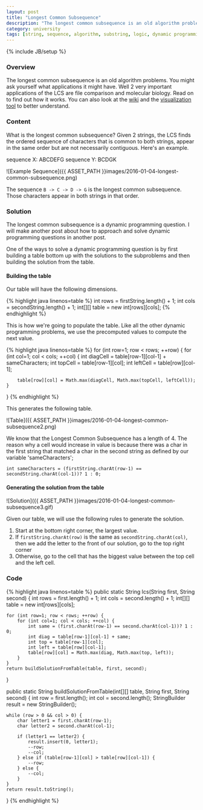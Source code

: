 ```yaml
---
layout: post
title: "Longest Common Subsequence"
description: "The longest common subsequence is an old algorithm problems. You might ask yourself what applications it might have. Well 2 very important applications of the LCS are file comparison and molecular biology. Read on to find out how it works. You can also look at the [wiki](https://en.wikipedia.org/wiki/Longest_common_subsequence_problem) and the [visualization tool](http://www.cs.usfca.edu/~galles/visualization/DPLCS.html) to better understand."
category: university
tags: [string, sequence, algorithm, substring, logic, dynamic programming]
---
```

{% include JB/setup %}

<!-- Overview -->
<h3>Overview</h3>

The longest common subsequence is an old algorithm problems. You might ask yourself what applications it might have. Well 2 very important applications of the LCS are file comparison and molecular biology. Read on to find out how it works. You can also look at the [wiki](https://en.wikipedia.org/wiki/Longest_common_subsequence_problem) and the [visualization tool](http://www.cs.usfca.edu/~galles/visualization/DPLCS.html) to better understand.


<!-- Content -->
<h3>Content</h3>

What is the longest common subsequence? Given 2 strings, the LCS finds the ordered sequence of characters that is common to both strings, appear in the same order but are not necessarily contiguous. Here's an example.

sequence X: ABCDEFG
sequence Y: BCDGK

![Example Sequence]({{ ASSET_PATH }}images/2016-01-04-longest-common-subsequence.png)

The sequence `B -> C -> D -> G` is the longest common subsequence. Those characters appear in both strings in that order.




<!-- Solution -->
<h3>Solution</h3>

The longest common subsequence is a dynamic programming question. I will make another post about how to approach and solve dynamic programming questions in another post.

One of the ways to solve a dynamic programming question is by first building a table bottom up with the solutions to the subproblems and then building the solution from the table.




<!-- Building the table -->
<h4>Building the table</h4>

Our table will have the following dimensions.

<!-- Code _______________________________________-->
{% highlight java linenos=table %}
int rows = firstString.length() + 1;
int cols = secondString.length() + 1;
int[][] table = new int[rows][cols];
{% endhighlight %}
<!-- /Code ^^^^^^^^^^^^^^^^^^^^^^^^^^^^^^^^^^^^^^-->

This is how we're going to populate the table. Like all the other dynamic programming problems, we use the precomputed values to compute the next value.

<!-- Code _______________________________________-->
{% highlight java linenos=table %}
for (int row=1; row < rows; ++row) {
    for (int col=1; col < cols; ++col) {
        int diagCell = table[row-1][col-1] + sameCharacters;
        int topCell = table[row-1][col];
        int leftCell = table[row][col-1];

        table[row][col] = Math.max(diagCell, Math.max(topCell, leftCell));
    }
}
{% endhighlight %}
<!-- /Code ^^^^^^^^^^^^^^^^^^^^^^^^^^^^^^^^^^^^^^-->

This generates the following table.

![Table]({{ ASSET_PATH }}images/2016-01-04-longest-common-subsequence2.png)

We know that the Longest Common Subsequence has a length of 4. The reason why a cell would increase in value is because there was a char in the first string that matched a char in the second string as defined by our variable 'sameCharacters';

`int sameCharacters = (firstString.charAt(row-1) == secondString.charAt(col-1))? 1 : 0;`




<!-- Generating the solution from the table -->
<h4>Generating the solution from the table</h4>

![Solution]({{ ASSET_PATH }}images/2016-01-04-longest-common-subsequence3.gif)

Given our table, we will use the following rules to generate the solution.

1. Start at the bottom right corner, the largest value.
2. If `firstString.charAt(row)` is the same as `secondString.charAt(col)`, then we add the letter to the front of our solution, go to the top right corner
3. Otherwise, go to the cell that has the biggest value between the top cell and the left cell.




<!-- Code -->
<h3>Code</h3>

<!-- Code _______________________________________-->
{% highlight java linenos=table %}
public static String lcs(String first, String second) {
    int rows = first.length() + 1;
    int cols = second.length() + 1;
    int[][] table = new int[rows][cols];
    
    for (int row=1; row < rows; ++row) {
        for (int col=1; col < cols; ++col) {
            int same = (first.charAt(row-1) == second.charAt(col-1))? 1 : 0;
            int diag = table[row-1][col-1] + same;
            int top = table[row-1][col];
            int left = table[row][col-1];
            table[row][col] = Math.max(diag, Math.max(top, left));
        }
    }
    return buildSolutionFromTable(table, first, second);
}

public static String buildSolutionFromTable(int[][] table, String first, String second) {
    int row = first.length();
    int col = second.length();
    StringBuilder result = new StringBuilder();
    
    while (row > 0 && col > 0) {
        char letter1 = first.charAt(row-1);
        char letter2 = second.charAt(col-1);
        
        if (letter1 == letter2) {
            result.insert(0, letter1);
            --row;
            --col;
        } else if (table[row-1][col] > table[row][col-1]) {
            --row;
        } else {
            --col;
        }
    }
    return result.toString();
}
{% endhighlight %}
<!-- /Code ^^^^^^^^^^^^^^^^^^^^^^^^^^^^^^^^^^^^^^-->
